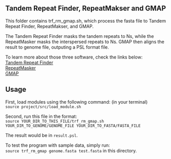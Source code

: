 ## Tandem Repeat Finder, RepeatMakser and GMAP

This folder contains trf_rm_gmap.sh, which process the fasta file to Tandem Repeat Finder, RepeatMakser, and GMAP.    

The Tandem Repeat Finder masks the tandem repeats to Ns, while the RepeatMasker masks the interspersed repeats to Ns. GMAP then aligns the result to genome file, outputing a PSL format file.    

To learn more about those three software, check the links below:  
[Tandem Repeat Finder](https://tandem.bu.edu/trf/trf.html)  
[RepeatMasker](http://www.repeatmasker.org/)   
[GMAP](http://research-pub.gene.com/gmap/)    


## Usage
First, load modules using the following command: (in your terminal)  
`source project/src/load_module.sh`  

Second, run this file in the format:  
`source YOUR_DIR_TO_THIS_FILE/trf_rm_gmap.sh YOUR_DIR_TO_GENOME/GENOME_FILE YOUR_DIR_TO_FASTA/FASTA_FILE`  

The result would be in `result.psl`.  

To test the program with sample data, simply run:   
`source trf_rm_gmap genome.fasta test.fasta` in this directory.


